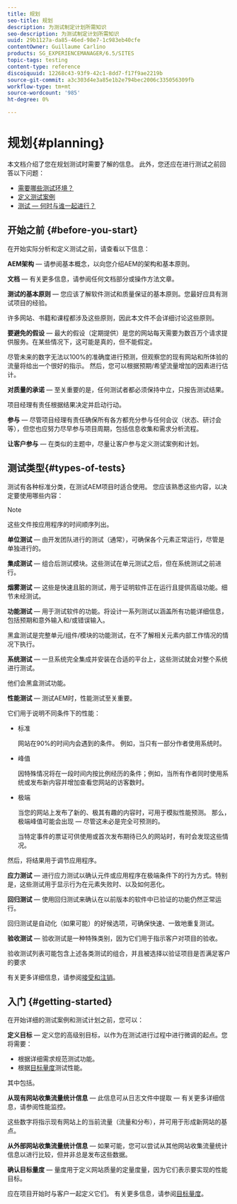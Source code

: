 ```yaml
---
title: 规划
seo-title: 规划
description: 为测试制定计划所需知识
seo-description: 为测试制定计划所需知识
uuid: 29b1127a-da85-46ed-98e7-1c983eb40cfe
contentOwner: Guillaume Carlino
products: SG_EXPERIENCEMANAGER/6.5/SITES
topic-tags: testing
content-type: reference
discoiquuid: 12268c43-93f9-42c1-8dd7-f17f9ae2219b
source-git-commit: a3c303d4e3a85e1b2e794bec2006c335056309fb
workflow-type: tm+mt
source-wordcount: '985'
ht-degree: 0%

---
```



# 规划{#planning}

本文档介绍了您在规划测试时需要了解的信息。 此外，您还应在进行测试之前回答以下问题：

* [需要哪些测试环境？](/help/sites-developing/test-environments.md)
* [定义测试案例](/help/sites-developing/test-cases.md)
* [测试 — 何时与谁一起进行？](/help/sites-developing/when-who.md)

## 开始之前 {#before-you-start}

在开始实际分析和定义测试之前，请查看以下信息：

**AEM架构**  — 请参阅基本概念，以向您介绍AEM的架构和基本原则。

**文档**  — 有关更多信息，请参阅任何文档部分或操作方法文章。

**测试的基本原则**  — 您应该了解软件测试和质量保证的基本原则。您最好应具有测试项目的经验。

许多网站、书籍和课程都涉及这些原则，因此本文件不会详细讨论这些原则。

**要避免的假设**  — 最大的假设（定期提供）是您的网站每天需要为数百万个请求提供服务。在某些情况下，这可能是真的，但不能假定。

尽管未来的数字无法以100%的准确度进行预测，但观察您的现有网站和所体验的流量将给出一个很好的指示。 然后，您可以根据预期/希望流量增加的因素进行估计。

**对质量的承诺**  — 至关重要的是，任何测试者都必须保持中立，只报告测试结果。

项目经理有责任根据结果决定并启动行动。

**参与**  — 尽管项目经理有责任确保所有各方都充分参与任何会议（状态、研讨会等），但您也应努力尽早参与项目周期，包括信息收集和需求分析流程。

**让客户参与**  — 在类似的主题中，尽量让客户参与定义测试案例和计划。

## 测试类型{#types-of-tests}

测试有各种标准分类，在测试AEM项目时适合使用。 您应该熟悉这些内容，以决定要使用哪些内容：

>[!NOTE]
>
>这些文件按应用程序的时间顺序列出。

**单位测试**  — 由开发团队进行的测试（通常），可确保各个元素正常运行，尽管是单独进行的。

**集成测试**  — 组合后测试模块。这些测试在单元测试之后，但在系统测试之前进行。

**烟雾测试**  — 这些是快速且脏的测试，用于证明软件正在运行且提供高级功能。细节未经测试。

**功能测试**  — 用于测试软件的功能。将设计一系列测试以涵盖所有功能详细信息，包括预期和意外输入和/或错误输入。

黑盒测试是完整单元/组件/模块的功能测试，在不了解相关元素内部工作情况的情况下执行。

**系统测试**  — 一旦系统完全集成并安装在合适的平台上，这些测试就会对整个系统进行测试。

他们会黑盒测试功能。

**性能测试**  — 测试AEM时，性能测试至关重要。

它们用于说明不同条件下的性能：

* 标准

   网站在90%的时间内会遇到的条件。 例如，当只有一部分作者使用系统时。

* 峰值

   因特殊情况将在一段时间内按比例经历的条件；例如，当所有作者同时使用系统或发布新内容并增加查看您网站的访客数时。

* 极端

   当您的网站上发布了新的、极其有趣的内容时，可用于模拟性能预测。 那么，极端峰值可能会出现 — 尽管这未必是完全可预测的。

   当特定事件的票证可供使用或首次发布期待已久的网站时，有时会发现这些情况。

然后，将结果用于调节应用程序。

**应力测试**  — 进行应力测试以确认元件或应用程序在极端条件下的行为方式。特别是，这些测试用于显示行为在元素失败时、以及如何恶化。

**回归测试**  — 使用回归测试来确认在以前版本的软件中已验证的功能仍然正常运行。

回归测试是自动化（如果可能）的好候选项，可确保快速、一致地重复测试。

**验收测试**  — 验收测试是一种特殊类别，因为它们用于指示客户对项目的验收。

验收测试列表可能包含上述各类测试的组合，并且被选择以验证项目是否满足客户的要求

有关更多详细信息，请参阅[接受和注销](/help/sites-developing/acceptance-signoff.md)。

## 入门 {#getting-started}

在开始详细的测试案例和测试计划之前，您可以：

**定义目标**  — 定义您的高级别目标，以作为在测试进行过程中进行微调的起点。您将需要：

* 根据详细需求规范测试功能。
* 根据[目标量度](/help/managing/best-practices-further-reference.md#key-performance-indicators-and-target-metrics)测试性能。

其中包括。

**从现有网站收集流量统计信息**  — 此信息可从日志文件中提取 — 有关更多详细信息，请参阅性能监控。

这些数字将指示现有网站上的当前流量（流量和分布），并可用于形成新网站的基点。

**从外部网站收集流量统计信息**  — 如果可能，您可以尝试从其他网站收集流量统计信息以进行比较，但并非总是发布这些数据。

**确认目标量度**  — 量度用于定义网站质量的定量度量，因为它们表示要实现的性能目标。

应在项目开始时与客户一起定义它们。 有关更多信息，请参阅[目标量度](/help/sites-developing/planning.md)。
